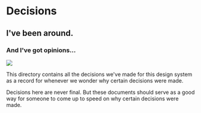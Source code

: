 # Decisions

## I've been around.

### And I've got opinions...

![][opinions-image]

This directory contains all the decisions we've made for this design system as a record for whenever we wonder why certain decisions were made.

Decisions here are never final.
But these documents should serve as a good way for someone to come up to speed on why certain decisions were made.

[opinions-image]: https://github.com/lmc-eu/spirit-design-system/blob/main/docs/decisions/opinions.png?raw=true
